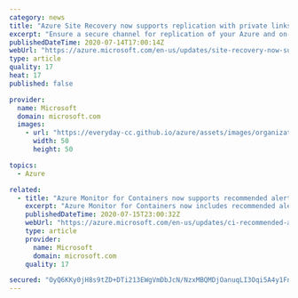 ```yaml
---
category: news
title: "Azure Site Recovery now supports replication with private links"
excerpt: "Ensure a secure channel for replication of your Azure and on-premises workloads with the help of private links capability of Azure and Site Recovery."
publishedDateTime: 2020-07-14T17:00:14Z
webUrl: "https://azure.microsoft.com/en-us/updates/site-recovery-now-supports-replication-with-private-links/"
type: article
quality: 17
heat: 17
published: false

provider:
  name: Microsoft
  domain: microsoft.com
  images:
    - url: "https://everyday-cc.github.io/azure/assets/images/organizations/microsoft.com-50x50.jpg"
      width: 50
      height: 50

topics:
  - Azure

related:
  - title: "Azure Monitor for Containers now supports recommended alerts"
    excerpt: "Azure Monitor for Containers now includes recommended alerts. Use this feature to enable alerts in one click on your Azure Kubernetes Service (AKS) clusters. These preconfigured metrics alerts enable you to monitor your system resource when it's running on peak capacity or hitting failure rates. This"
    publishedDateTime: 2020-07-15T23:00:32Z
    webUrl: "https://azure.microsoft.com/en-us/updates/ci-recommended-alerts/"
    type: article
    provider:
      name: Microsoft
      domain: microsoft.com
    quality: 17

secured: "OyQ6KKy0jH8s9tZD+DTi213EWgVmDbJcN/NzxMBQMDjOanuqLI3Oqi5A4y1Fn5tBMYYDaIVAcCF7Ik/9HXGcG7yMxhEis9OpstOfZ+ym5e6NowuUB8EQzu/NC0o+czYz5hNa1Bbh0wl6kgpuXPq5zOSUdNlwsrS4BSKP7z6iiYDCtIqVReTjFQOJfQkfjWzAR0iaoSIyjdFsYIOrw0vcHt3pMfho5l4HjqPDpHqTodhMUoBR+y+RCHA3Juf3MIx4w4F+FCfC6M1PRth3O1CVDRrmG7sb+rFh7usankOMQOEJslB+9gc8LTEHYlRotaO8VGZaZj8HIOzm18iyOZpyfQ==;G2Yuq0/qbWI+iHY6yqrZMA=="
---
```


